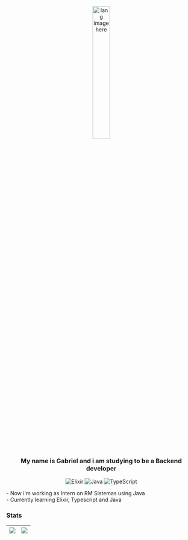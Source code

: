 <!--
Here are some ideas to get you started:

- 🔭 I’m currently working on ...
- 🌱 I’m currently learning ...
- 👯 I’m looking to collaborate on ...
- 🤔 I’m looking for help with ...
- 💬 Ask me about ...
- 📫 How to reach me: ...
- 😄 Pronouns: ...
- ⚡ Fun fact: ...
-->

<div align="center">
	<img width="30%" src="https://github.com/alansmathew/alansmathew/raw/master/lang.gif" alt="lang image here" />
	<h3>My name is Gabriel and i am studying to be a Backend developer </h3>
</div>
	
<div align="center">

![Elixir](https://img.shields.io/badge/elixir-%234B275F.svg?style=for-the-badge&logo=elixir&logoColor=purple&color=black)
![Java](https://img.shields.io/badge/java-%23ED8B00.svg?style=for-the-badge&logo=openjdk&logoColor=orange&color=black)
![TypeScript](https://img.shields.io/badge/typescript-%23007ACC.svg?style=for-the-badge&logo=typescript&logoColor=blue&color=black)

</div>
<div align="center">
	<div align="left">
 	- Now i'm working as Intern on RM Sistemas using Java 
	<br>
 	- Currently learning Elixir, Typescript and Java
	</div>
</div>

### Stats

| <img align="center" src="https://github-readme-stats.vercel.app/api?username=pocketgab&show_icons=true&include_all_commits=true&theme=midnight-purple&hide_border=true"/> | <img align="center" src="https://github-readme-stats.vercel.app/api/top-langs/?username=pocketgab&layout=donut&theme=midnight-purple&hide_border=true" /> |
| ------------- | ------------- |




<!--
<hr />
